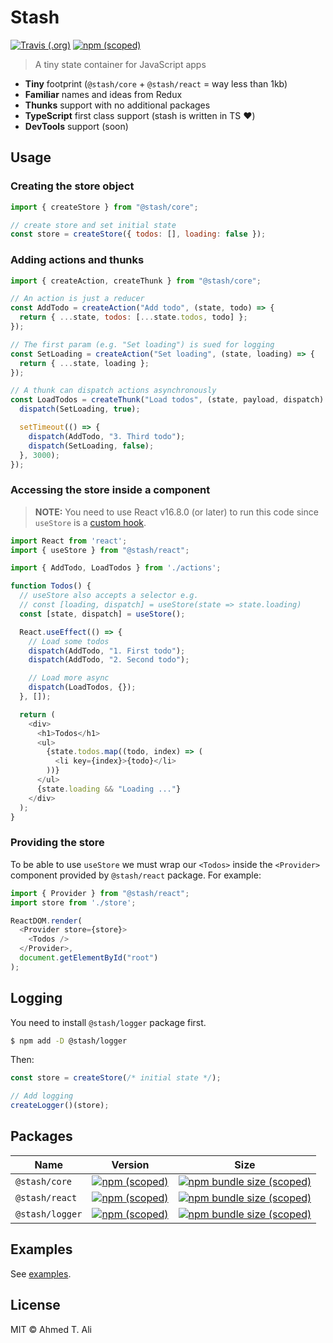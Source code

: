 # Stash

[![Travis (.org)](https://img.shields.io/travis/z0al/stash.svg)](https://travis-ci.org/z0al/stash)
[![npm (scoped)](https://img.shields.io/npm/v/@stash/core.svg)](https://npm.im/@stash/core)

> A tiny state container for JavaScript apps

- **Tiny** footprint (`@stash/core` + `@stash/react` = way less than 1kb)
- **Familiar** names and ideas from Redux
- **Thunks** support with no additional packages
- **TypeScript** first class support (stash is written in TS ❤️)
- **DevTools** support (soon)

## Usage


### Creating the store object

```javascript
import { createStore } from "@stash/core";

// create store and set initial state
const store = createStore({ todos: [], loading: false });
```

### Adding actions and thunks

```javascript
import { createAction, createThunk } from "@stash/core";

// An action is just a reducer
const AddTodo = createAction("Add todo", (state, todo) => {
  return { ...state, todos: [...state.todos, todo] };
});

// The first param (e.g. "Set loading") is sued for logging
const SetLoading = createAction("Set loading", (state, loading) => {
  return { ...state, loading };
});

// A thunk can dispatch actions asynchronously
const LoadTodos = createThunk("Load todos", (state, payload, dispatch) => {
  dispatch(SetLoading, true);

  setTimeout(() => {
    dispatch(AddTodo, "3. Third todo");
    dispatch(SetLoading, false);
  }, 3000);
});
```

### Accessing the store inside a component

> **NOTE:** You need to use React v16.8.0 (or later) to run this code since `useStore` is a [custom hook](https://reactjs.org/docs/hooks-intro.html).

```javascript
import React from 'react';
import { useStore } from "@stash/react";

import { AddTodo, LoadTodos } from './actions';

function Todos() {
  // useStore also accepts a selector e.g.
  // const [loading, dispatch] = useStore(state => state.loading)
  const [state, dispatch] = useStore();

  React.useEffect(() => {
    // Load some todos
    dispatch(AddTodo, "1. First todo");
    dispatch(AddTodo, "2. Second todo");

    // Load more async
    dispatch(LoadTodos, {});
  }, []);

  return (
    <div>
      <h1>Todos</h1>
      <ul>
        {state.todos.map((todo, index) => (
          <li key={index}>{todo}</li>
        ))}
      </ul>
      {state.loading && "Loading ..."}
    </div>
  );
}
```

### Providing the store

To be able to use `useStore` we must wrap our `<Todos>` inside the `<Provider>` component provided by `@stash/react` package. For example:

```javascript
import { Provider } from "@stash/react";
import store from './store';

ReactDOM.render(
  <Provider store={store}>
    <Todos />
  </Provider>,
  document.getElementById("root")
);
```

## Logging

You need to install `@stash/logger` package first.

```sh
$ npm add -D @stash/logger
```

Then:

```javascript
const store = createStore(/* initial state */);

// Add logging
createLogger()(store);
```

## Packages

| Name            | Version                                                                                         | Size                                                                                                                      |
| --------------- | ----------------------------------------------------------------------------------------------- | ------------------------------------------------------------------------------------------------------------------------- |
| `@stash/core`   | [![npm (scoped)](https://img.shields.io/npm/v/@stash/core.svg)](https://npm.im/@stash/core)     | [![npm bundle size (scoped)](https://img.shields.io/bundlephobia/minzip/@stash/core.svg)](https://npm.im/@stash/core)     |
| `@stash/react`  | [![npm (scoped)](https://img.shields.io/npm/v/@stash/react.svg)](https://npm.im/@stash/react)   | [![npm bundle size (scoped)](https://img.shields.io/bundlephobia/minzip/@stash/react.svg)](https://npm.im/@stash/react)   |
| `@stash/logger` | [![npm (scoped)](https://img.shields.io/npm/v/@stash/logger.svg)](https://npm.im/@stash/logger) | [![npm bundle size (scoped)](https://img.shields.io/bundlephobia/minzip/@stash/logger.svg)](https://npm.im/@stash/logger) |

## Examples

See [examples](./examples).

## License

MIT © Ahmed T. Ali
